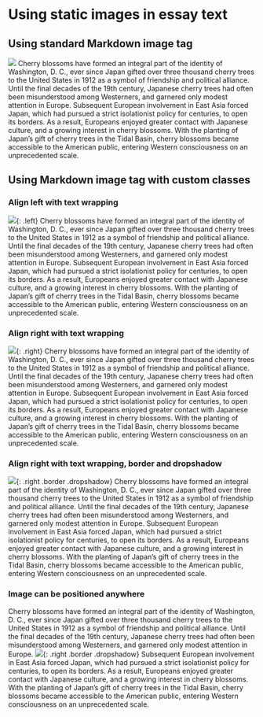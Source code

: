 <param ve-config
       title="Cherry Blossom demo essay"
       banner="https://upload.wikimedia.org/wikipedia/commons/thumb/f/f9/Cherry20190331105300.jpg/1024px-Cherry20190331105300.jpg"
       layout="vtl"
       author="JSTOR Labs team">

# Using static images in essay text

## Using standard Markdown image tag 

![](https://upload.wikimedia.org/wikipedia/commons/thumb/d/d1/Pink_Cherry_Blossom.jpg/320px-Pink_Cherry_Blossom.jpg)
Cherry blossoms have formed an integral part of the identity of Washington, D. C., ever since Japan gifted over three thousand cherry trees to the United States in 1912 as a symbol of friendship and political alliance. Until the final decades of the 19th century, Japanese cherry trees had often been misunderstood among Westerners, and garnered only modest attention in Europe. Subsequent European involvement in East Asia forced Japan, which had pursued a strict isolationist policy for centuries, to open its borders.  As a result, Europeans enjoyed greater contact with Japanese culture, and a growing interest in cherry blossoms. With the planting of Japan’s gift of cherry trees in the Tidal Basin, cherry blossoms became accessible to the American public, entering Western consciousness on an unprecedented scale. 

## Using Markdown image tag with custom classes

### Align left with text wrapping

![](https://upload.wikimedia.org/wikipedia/commons/thumb/d/d1/Pink_Cherry_Blossom.jpg/320px-Pink_Cherry_Blossom.jpg){: .left}
Cherry blossoms have formed an integral part of the identity of Washington, D. C., ever since Japan gifted over three thousand cherry trees to the United States in 1912 as a symbol of friendship and political alliance. Until the final decades of the 19th century, Japanese cherry trees had often been misunderstood among Westerners, and garnered only modest attention in Europe. Subsequent European involvement in East Asia forced Japan, which had pursued a strict isolationist policy for centuries, to open its borders.  As a result, Europeans enjoyed greater contact with Japanese culture, and a growing interest in cherry blossoms. With the planting of Japan’s gift of cherry trees in the Tidal Basin, cherry blossoms became accessible to the American public, entering Western consciousness on an unprecedented scale. 

### Align right with text wrapping

![](https://upload.wikimedia.org/wikipedia/commons/thumb/d/d1/Pink_Cherry_Blossom.jpg/320px-Pink_Cherry_Blossom.jpg){: .right}
Cherry blossoms have formed an integral part of the identity of Washington, D. C., ever since Japan gifted over three thousand cherry trees to the United States in 1912 as a symbol of friendship and political alliance. Until the final decades of the 19th century, Japanese cherry trees had often been misunderstood among Westerners, and garnered only modest attention in Europe. Subsequent European involvement in East Asia forced Japan, which had pursued a strict isolationist policy for centuries, to open its borders.  As a result, Europeans enjoyed greater contact with Japanese culture, and a growing interest in cherry blossoms. With the planting of Japan’s gift of cherry trees in the Tidal Basin, cherry blossoms became accessible to the American public, entering Western consciousness on an unprecedented scale. 

### Align right with text wrapping, border and dropshadow

![](https://upload.wikimedia.org/wikipedia/commons/thumb/d/d1/Pink_Cherry_Blossom.jpg/320px-Pink_Cherry_Blossom.jpg){: .right .border .dropshadow}
Cherry blossoms have formed an integral part of the identity of Washington, D. C., ever since Japan gifted over three thousand cherry trees to the United States in 1912 as a symbol of friendship and political alliance. Until the final decades of the 19th century, Japanese cherry trees had often been misunderstood among Westerners, and garnered only modest attention in Europe. Subsequent European involvement in East Asia forced Japan, which had pursued a strict isolationist policy for centuries, to open its borders.  As a result, Europeans enjoyed greater contact with Japanese culture, and a growing interest in cherry blossoms. With the planting of Japan’s gift of cherry trees in the Tidal Basin, cherry blossoms became accessible to the American public, entering Western consciousness on an unprecedented scale.

### Image can be positioned anywhere

Cherry blossoms have formed an integral part of the identity of Washington, D. C., ever since Japan gifted over three thousand cherry trees to the United States in 1912 as a symbol of friendship and political alliance. Until the final decades of the 19th century, Japanese cherry trees had often been misunderstood among Westerners, and garnered only modest attention in Europe.
![](https://upload.wikimedia.org/wikipedia/commons/thumb/d/d1/Pink_Cherry_Blossom.jpg/320px-Pink_Cherry_Blossom.jpg){: .right .border .dropshadow}
Subsequent European involvement in East Asia forced Japan, which had pursued a strict isolationist policy for centuries, to open its borders.  As a result, Europeans enjoyed greater contact with Japanese culture, and a growing interest in cherry blossoms. With the planting of Japan’s gift of cherry trees in the Tidal Basin, cherry blossoms became accessible to the American public, entering Western consciousness on an unprecedented scale.